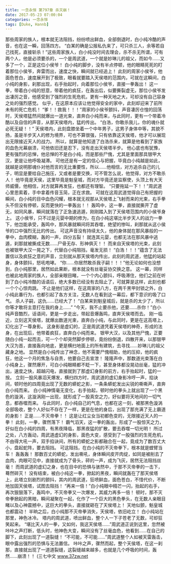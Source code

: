 ```yaml
---
title: 一念永恒 第797章 杀灭崩！
date: 2017-05-23 07:00:04
categories: 一念永恒
tags: [Duke, Hannb]
---
```


那些周家的族人，根本就无法阻挡，纷纷喷出鲜血，全部倒退时，白小纯冷酷的声音，也在这一瞬，回荡四方。
“白某的确是公报私仇来了，可只杀三人，余等若自己找死，直接斩杀！”这些周家族人，白小纯没时间去理会，杀不杀无所谓，可有两个人，他是必须要杀的，一个是周武道，一个就是妙琳儿的祖父，而如今……又多了一个，正是这位小侯爷！
白小纯的脚步，没有半点停顿，他的眼睛死死的盯着那位小侯爷，奔雷而出，速度之快，瞬间就已经追上！
此刻的周家小侯爷，他面色苍白，速度展开到了极致，眼看就要踏入天侯塔的范围内，可就在这瞬间，白小纯的身影，刹那出现，右手抬起时，向着那位小侯爷，直接一拳轰出！
这一拳，带着白小纯的怒意，带着他的疯狂，在轰出后，似要撕裂虚无，那位小侯爷发出凄厉之音，他感受到了强烈的生死危机，更有一种天地之大，可却没有自己容身之处的强烈感觉。
似乎，在这原本应该让他觉得安全的家中，此刻却迎来了前所未有的死亡危机！
“爹！！救我！！！”周家的小侯爷颤抖，声音凄厉仓惶的回荡时，天侯塔猛然间就爆出一道光束，直奔白小纯而来，与此同时，更有一个带着冷酷以及自信的声音，从那天侯塔内，猛的传出。
“白浩，你敢杀我儿，你的魂仆就必死无疑！！”
天侯塔内，此刻盘膝坐着一个中年男子，这男子身体中等，其貌不扬，虽是半步天人的修为境界，可也不算很强，只有依靠这天侯塔，他才可以展现出无限接近天人的战力。
所以，就算是他知道了白浩杀来，就算是他看到了家族的血色光幕崩溃，可他依旧还是忍下，没有走出天侯塔半步。
他心底也有犹豫，更有强烈的忌惮，他忌惮的不是白小纯，而是那些尸傀，尤其是里面那具银甲大汉，更是让他呼吸凝滞。
可他还是有一定的信心与把握，毕竟白小纯越是如此，就越是说明那魂仆对他而言的无比重要性，所以……他相信，对方追杀自己的儿子，明显是要给自己施压，又或者是要交换，可不管怎么说，他觉得，对方不敢杀人！
他毕竟是天侯，这里毕竟是魁皇城，而对方毕竟还是监察使，头顶上有大天师威慑，他相信，对方就算再发狂，也都还有理智。
“只要拖延一下！！”周武道心里思索着，手中拿着传音玉简，正在求救。
可就在这周武道觉得自己有把握的瞬间，白小纯的目中血色闪耀，根本就无视那从天侯塔上飞射而来的光束，右手拳头不但没有停顿，反而更快的一拳轰出！！
轰鸣中，这一拳，直接就撕开了虚无，如同风暴，瞬间就落在了正急速逃遁，刚刚踏入到了天侯塔范围内的小侯爷身上。
这小侯爷，只不过是元婴中期的修为，在白小纯这堪比半步天人的战力一拳下，他岂能承受，轰鸣中，那风暴就瞬间将其吞噬，绝望的惨叫，刹那就从这小侯爷的口中强烈无比的传出。
可这声音没有持续太久，他的身体就在那风暴般的一拳中，血肉模糊，轰的一声，四分五裂！
就连其元婴，也都无法在那风暴中逃遁，刹那就被撕成无数……尸骨无存、形神俱灭！！
而来自天侯塔的光束，此刻也被银甲大汉一晃之下，代替白小纯阻挡，毫发无损！
“白浩！！！”蕴含了无法置信以及疯狂之意的声音，立刻就从那天侯塔内传出，此刻的周武道，他猛的站起身，身体颤抖，怒吼咆哮。
“你……你居然敢杀我子嗣！！！”他无论如何也没想到，白小纯那里，居然如此果断，根本就没有丝毫妥协交换之意。
这一幕，同样也被此地周家的族人，全部亲眼目睹，一个个内心颤抖，呼吸滞住，他们之前在听到了白小纯冷酷的话语后，绝大多数已经没有去阻止了，可就算是这样，此刻也都一个个心惊肉跳。
不止是他们这样，在这周家的八方，在两千黑甲封锁之外，白小纯此番行为，也都引起了各方关注，无数人在看到这一幕后，都下意识的吸了口气。
杀人子嗣，这仇……已经大了！
“白某来到魁皇城后，就是杀的太少了，所以你等才敢将主意打在我的身上……”
“今天，我不止要杀他，还要……杀你！”白小纯声音酷烈，话语间，更是一步走出，带起音爆轰鸣，直奔天侯塔而去。
刚一临近，立刻这天侯塔，就爆出数道光束，直奔白小纯，与此同时，更是在这高塔上，幻化出了一尊身影。
这身影是虚幻的，正是周武道凭着天侯塔的神奇，形成的法身，在出现后，他带着疯狂，直奔白小纯而来。
银甲大汉，以及其他尸傀，正要随白小纯一起而去，可一个个却突然脚步停顿，竟纷纷倒退，四散开来，以那银甲大汉为首，直接轰向地底，更是横扫地面上的所有建筑，去寻找……妙琳儿的祖父藏身之地。
显然是白小纯传出了神念，他不需要尸傀相助，他的压抑，他的疯狂，他这一个月的焦急与自责，他要自己去宣泄！
隆隆声中，那数道光束落在白小纯身上，骤然爆开，可白小纯眼睛都不眨一下，甚至身体都没晃动丝毫，猛的冲出，速度之快，超越闪电，直接就到了那虚幻身影的前方，右手抬起时，猛的一按。
立刻一股风暴滔天爆发，横扫四方时，周武道的虚幻身影冷哼一声，掐诀间，顿时他的四周竟出现了无数的蟒蛇之影，一条条蟒蛇发出尖锐的嘶嘶声，直奔白小纯而来。
白小纯神情毫无变化，右手抬起，顿时他的拳头上就出现了一个黑色的漩涡，这漩涡刚一出现，就形成了一股真空之力，好似要将天地间的一切气息，都吞噬而来。
与此同时，白小纯自己的气息，也都在这一刻，被那黑色漩涡全部吸收，整个人好似不存在了一样，更是在他的身后，出现了那充满了无上霸道的身影！
正是……不灭帝拳！！
这是让红尘女当初都色变的，无限接近天人的一拳！
此刻，一拳，骤然落下！
霸气滔天，这一拳的轰出，形成了一股惊天之力，好似在白小纯的四周，有黑夜降临，那黑夜猛的扩散，要去吞噬一切光明！
所过之处，八方轰动，周武道虚幻的身影，面色大变，感受到了一股强烈的生死危机，不由得大吼一声，双手掐诀间，所有的蟒蛇之影都融合在一起，竟成为了数百丈大小，盘起蛇阵，要去阻挡。
可这阻挡，在白小纯的不灭帝拳下，根本就是螳臂当车！
轰轰轰！
那数百丈的蟒蛇，发出嘶吼，身体瞬间皮开肉绽，如同是被削去了血肉，肉眼可见中，直接就成为了骨头，砰的一声，成为飞灰，居然无法阻挡丝毫！
而周武道的虚幻之身，也在目中的恐惧与骇然中，于那不灭帝拳的一击下，蓦然碎灭！
没有结束，被白小纯这一拳，掀起的黑夜，瞬间就轰在了那天侯塔上，此塔立刻剧烈的颤抖，其内的周武道，狂喷鲜血，面色苍白，不惜代价，不断地加固天侯塔，试图去阻挡！
“再来一倍！”白小纯眼中精芒一闪，抬起的右手，再次狠狠落下，轰鸣中，不灭帝拳又一次爆发，其威力再多一倍！
顿时，那不灭帝拳掀起的黑暗，瞬间凝聚在一起，化作了一个巨大的黑色拳头，在无数人亲眼目睹以及心神震撼中，这巨大的拳头，直接就砸在了天侯塔上！
天地似颤，魁皇城也都震动！
半晌之后，白小纯那不灭帝拳消失，天侯塔，依旧屹立！
白小纯站在那里，神色冰冷。
塔内的周武道，喷出鲜血，整个人一下子苍老了无数，可却狂笑起来。
“堪比天人的一拳，又如何，我这天侯塔……”周武道正说到这里，忽然被咔咔之声打断，低头时，他神色大变，瞬间没有了丝毫血色，他看到……在自己的脚下，此刻出现了一道裂缝！
“不可能，不可能……”周武道整个人如被天雷轰击，眼中露出强烈的恐惧与无法置信。
咔咔之声，骤然而起，整个天侯塔，在这一刹那，直接就出现了一道道裂缝，这裂缝越来越多，也就是几个呼吸的时间，轰然……崩溃！！
(三七中文 www.37zw.net